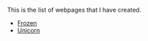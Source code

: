This is the list of webpages that I have created.

* [Frozen](https://lauraycondon.github.io/frozen-website/index.html)
* [Unicorn](https://lauraycondon.github.io/unicorn-website/index.html)

